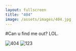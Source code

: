 ```yaml
---
layout: fullscreen
title: "404"
image: /assets/images/404.jpg
---
```

#Can u find me out? LOL.






![404](http://pic.kaixin001.com/pic/photo/68/96/308615_269689687.jpg)
![123](image)